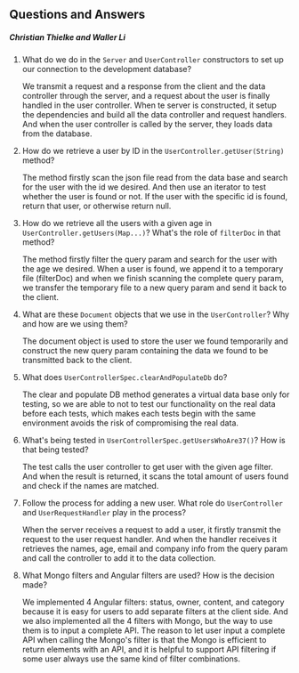 ## Questions and Answers
##### Christian Thielke and Waller Li

1. What do we do in the `Server` and `UserController` constructors
to set up our connection to the development database?

      We transmit a request and a response from the client and the data controller through the server, and a request about the user is finally handled in the user controller. When te server is constructed, it setup the dependencies and build all the data controller and request handlers. And when the user controller is called by the server, they loads data from the database.

1. How do we retrieve a user by ID in the `UserController.getUser(String)` method?

    The method firstly scan the json file read from the data base and search for the user with the id we desired. And then use an iterator to test whether the user is found or not. If the user with the specific id is found, return that user, or otherwise return null.

1. How do we retrieve all the users with a given age 
in `UserController.getUsers(Map...)`? What's the role of `filterDoc` in that
method?

    The method firstly filter the query param and search for the user with the age we desired. When a user is found, we append it to a temporary file (filterDoc) and when we finish scanning the complete query param, we transfer the temporary file to a new query param and send it back to the client.

1. What are these `Document` objects that we use in the `UserController`? 
Why and how are we using them?

    The document object is used to store the user we found temporarily and construct the new query param containing the data we found to be transmitted back to the client.

1. What does `UserControllerSpec.clearAndPopulateDb` do?

    The clear and populate DB method generates a virtual data base only for testing, so we are able to not to test our functionality on the real data before each tests, which makes each tests begin with the same environment avoids the risk of compromising the real data.

1. What's being tested in `UserControllerSpec.getUsersWhoAre37()`?
How is that being tested?

    The test calls the user controller to get user with the given age filter. And when the result is returned, it scans the total amount of users found and check if the names are matched.

1. Follow the process for adding a new user. What role do `UserController` and 
`UserRequestHandler` play in the process?

    When the server receives a request to add a user, it firstly transmit the request to the user request handler. And when the handler receives it retrieves the names, age, email and company info from the query param and call the controller to add it to the data collection.
    
1. What Mongo filters and Angular filters are used? How is the decision made?

    We implemented 4 Angular filters: status, owner, content, and category because it is easy for users to add separate filters at the client side. And we also implemented all the 4 filters with Mongo, but the way to use them is to input a complete API. The reason to let user input a complete API when calling the Mongo's filter is that the Mongo is efficient to return elements with an API, and it is helpful to support API filtering if some user always use the same kind of filter combinations. 